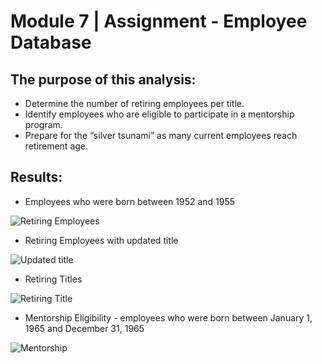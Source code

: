 # Module 7 | Assignment - Employee Database

## The purpose of this analysis:

- Determine the number of retiring employees per title.
- Identify employees who are eligible to participate in a mentorship program.
- Prepare for the “silver tsunami” as many current employees reach retirement age.

## Results:

- Employees who were born between 1952 and 1955

![Retiring Employees]('../employee-database/Resources/retirement_titles.png')

- Retiring Employees with updated title

![Updated title]('../employee-database/Resources/unique_titles.png')

- Retiring Titles

![Retiring Title]('../employee-database/Resources/retiring_titles.png)

- Mentorship Eligibility - employees who were born between January 1, 1965 and December 31, 1965

![Mentorship]('../employee-database/Resources/mentoring_titles.png')

